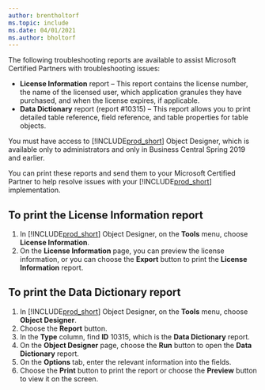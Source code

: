 ```yaml
---
author: brentholtorf
ms.topic: include
ms.date: 04/01/2021
ms.author: bholtorf
---
```


The following troubleshooting reports are available to assist Microsoft Certified Partners with troubleshooting issues:  

-   **License Information** report – This report contains the license number, the name of the licensed user, which application granules they have purchased, and when the license expires, if applicable.  
-   **Data Dictionary** report (report #10315) – This report allows you to print detailed table reference, field reference, and table properties for table objects.  

You must have access to [!INCLUDE[prod_short](../../../includes/prod_short.md)] Object Designer, which is available only to administrators and only in Business Central Spring 2019 and earlier.  

You can print these reports and send them to your Microsoft Certified Partner to help resolve issues with your [!INCLUDE[prod_short](../../../includes/prod_short.md)] implementation.  

## To print the License Information report  
1.  In [!INCLUDE[prod_short](../../../includes/prod_short.md)] Object Designer, on the **Tools** menu, choose **License Information**.  
2.  On the **License Information** page, you can preview the license information, or you can choose the **Export** button to print the **License Information** report.  

## To print the Data Dictionary report  
1.  In [!INCLUDE[prod_short](../../../includes/prod_short.md)] Object Designer, on the **Tools** menu, choose **Object Designer**.  
2.  Choose the **Report** button.  
3.  In the **Type** column, find **ID** 10315, which is the **Data Dictionary** report.  
4.  On the **Object Designer** page, choose the **Run** button to open the **Data Dictionary** report.  
5.  On the **Options** tab, enter the relevant information into the fields.  
6.  Choose the **Print** button to print the report or choose the **Preview** button to view it on the screen.  
